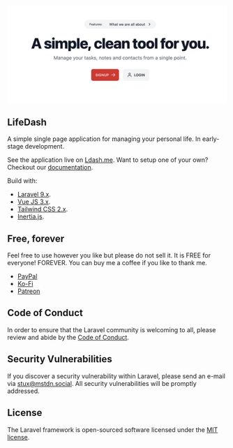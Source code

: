 ![LifeDash Free Open Source](graphics/screenshot-1.png "LifeDash Screenshot")

## LifeDash 

A simple single page application for managing your personal life. In early-stage development.


See the application live on [Ldash.me](https://ldash.me). Want to setup one of your own? Checkout our [documentation](https://github.com/mstdn/LifeDash/blob/main/docs/install.md).


Build with:

- [Laravel 9.x](https://laravel.com/).
- [Vue JS 3.x](https://vuejs.org/).
- [Tailwind CSS 2.x](https://tailwindcss.com/).
- [Inertia.js](https://inertiajs.com/).


## Free, forever

Feel free to use however you like but please do not sell it. It is FREE for everyone! FOREVER. You can buy me a coffee if you like to thank me.

- [PayPal](https://paypal.me/stuxOS)
- [Ko-Fi](https://ko-fi-com/mstdn)
- [Patreon](https://patreon.com/mstdn)

## Code of Conduct

In order to ensure that the Laravel community is welcoming to all, please review and abide by the [Code of Conduct](https://laravel.com/docs/contributions#code-of-conduct).

## Security Vulnerabilities

If you discover a security vulnerability within Laravel, please send an e-mail via [stux@mstdn.social](mailto:stux@mstdn.social). All security vulnerabilities will be promptly addressed.

## License

The Laravel framework is open-sourced software licensed under the [MIT license](https://opensource.org/licenses/MIT).

